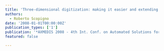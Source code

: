 ```yaml
---
title: 'Three-dimensional digitization: making it easier and extending it to color'
authors:
  - Roberto Scopigno
date: '2008-01-01T00:00:00Z'
publication_types: ['1']
publication: '*AXMEDIS 2008 - 4th Int. Conf. on Automated Solutions for Cross-Media Content and Multi-channel Distribution, Florence (IT), Nov. 17-19, 2008*'
featured: false

---
```

